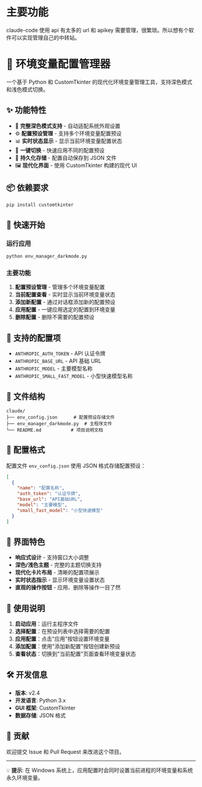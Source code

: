 # 主要功能

claude-code 使用 api 有太多的 url 和 apikey 需要管理，很繁琐。所以想有个软件可以实现管理自己的中转站。

# 🔧 环境变量配置管理器

一个基于 Python 和 CustomTkinter 的现代化环境变量管理工具，支持深色模式和浅色模式切换。

## ✨ 功能特性

- 🎨 **完整深色模式支持** - 自动适配系统外观设置
- ⚙️ **配置预设管理** - 支持多个环境变量配置预设
- 📊 **实时状态显示** - 显示当前环境变量配置状态
- 🔄 **一键切换** - 快速应用不同的配置预设
- 💾 **持久化存储** - 配置自动保存到 JSON 文件
- 🖼️ **现代化界面** - 使用 CustomTkinter 构建的现代 UI

## 📦 依赖要求

```bash
pip install customtkinter
```

## 🚀 快速开始

### 运行应用

```bash
python env_manager_darkmode.py
```

### 主要功能

1. **配置预设管理** - 管理多个环境变量配置
2. **当前配置查看** - 实时显示当前环境变量状态
3. **添加新配置** - 通过对话框添加新的配置预设
4. **应用配置** - 一键应用选定的配置到环境变量
5. **删除配置** - 删除不需要的配置预设

## 🎯 支持的配置项

- `ANTHROPIC_AUTH_TOKEN` - API 认证令牌
- `ANTHROPIC_BASE_URL` - API 基础 URL
- `ANTHROPIC_MODEL` - 主要模型名称
- `ANTHROPIC_SMALL_FAST_MODEL` - 小型快速模型名称

## 📁 文件结构

```
claude/
├── env_config.json      # 配置预设存储文件
├── env_manager_darkmode.py  # 主程序文件
└── README.md           # 项目说明文档
```

## 🔧 配置格式

配置文件 `env_config.json` 使用 JSON 格式存储配置预设：

```json
[
  {
    "name": "配置名称",
    "auth_token": "认证令牌",
    "base_url": "API基础URL",
    "model": "主要模型",
    "small_fast_model": "小型快速模型"
  }
]
```

## 🎨 界面特色

- **响应式设计** - 支持窗口大小调整
- **深色/浅色主题** - 完整的主题切换支持
- **现代化卡片布局** - 清晰的配置项展示
- **实时状态指示** - 显示环境变量设置状态
- **直观的操作按钮** - 应用、删除等操作一目了然

## 📝 使用说明

1. **启动应用**：运行主程序文件
2. **选择配置**：在预设列表中选择需要的配置
3. **应用配置**：点击"应用"按钮设置环境变量
4. **添加配置**：使用"添加新配置"按钮创建新预设
5. **查看状态**：切换到"当前配置"页面查看环境变量状态

## 🛠️ 开发信息

- **版本**: v2.4
- **开发语言**: Python 3.x
- **GUI 框架**: CustomTkinter
- **数据存储**: JSON 格式

## 🤝 贡献

欢迎提交 Issue 和 Pull Request 来改进这个项目。

---

💡 **提示**: 在 Windows 系统上，应用配置时会同时设置当前进程的环境变量和系统永久环境变量。
